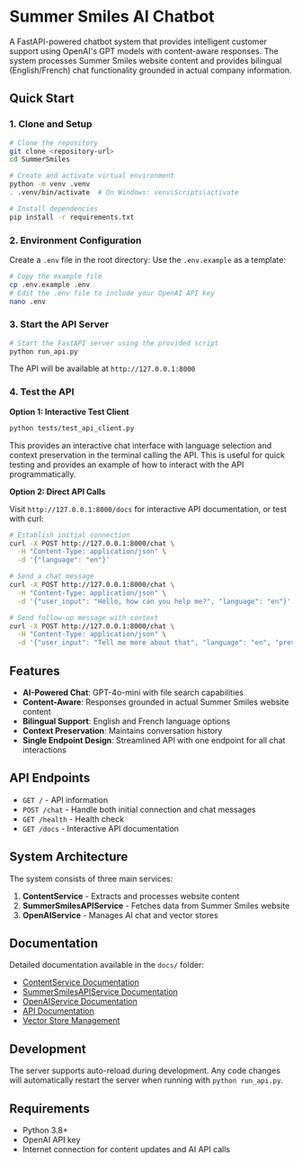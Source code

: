 # Summer Smiles AI Chatbot

A FastAPI-powered chatbot system that provides intelligent customer support using OpenAI's GPT models with content-aware responses. The system processes Summer Smiles website content and provides bilingual (English/French) chat functionality grounded in actual company information.

## Quick Start

### 1. Clone and Setup

```bash
# Clone the repository
git clone <repository-url>
cd SummerSmiles

# Create and activate virtual environment
python -m venv .venv
. .venv/bin/activate  # On Windows: venv\Scripts\activate

# Install dependencies
pip install -r requirements.txt
```

### 2. Environment Configuration

Create a `.env` file in the root directory:
Use the `.env.example` as a template:

```bash
# Copy the example file
cp .env.example .env
# Edit the .env file to include your OpenAI API key
nano .env
```

### 3. Start the API Server

```bash
# Start the FastAPI server using the provided script
python run_api.py
```

The API will be available at `http://127.0.0.1:8000`

### 4. Test the API

**Option 1: Interactive Test Client**

```bash
python tests/test_api_client.py
```

This provides an interactive chat interface with language selection and context preservation in the terminal calling the API.
This is useful for quick testing and provides an example of how to interact with the API programmatically.

**Option 2: Direct API Calls**

Visit `http://127.0.0.1:8000/docs` for interactive API documentation, or test with curl:

```bash
# Establish initial connection
curl -X POST http://127.0.0.1:8000/chat \
  -H "Content-Type: application/json" \
  -d '{"language": "en"}'

# Send a chat message
curl -X POST http://127.0.0.1:8000/chat \
  -H "Content-Type: application/json" \
  -d '{"user_input": "Hello, how can you help me?", "language": "en"}'

# Send follow-up message with context
curl -X POST http://127.0.0.1:8000/chat \
  -H "Content-Type: application/json" \
  -d '{"user_input": "Tell me more about that", "language": "en", "previous_response_id": "response-id-from-previous-call"}'
```

## Features

- **AI-Powered Chat**: GPT-4o-mini with file search capabilities
- **Content-Aware**: Responses grounded in actual Summer Smiles website content
- **Bilingual Support**: English and French language options
- **Context Preservation**: Maintains conversation history
- **Single Endpoint Design**: Streamlined API with one endpoint for all chat interactions

## API Endpoints

- `GET /` - API information
- `POST /chat` - Handle both initial connection and chat messages
- `GET /health` - Health check
- `GET /docs` - Interactive API documentation

## System Architecture

The system consists of three main services:

1. **ContentService** - Extracts and processes website content
2. **SummerSmilesAPIService** - Fetches data from Summer Smiles website
3. **OpenAIService** - Manages AI chat and vector stores

## Documentation

Detailed documentation available in the `docs/` folder:

- [ContentService Documentation](docs/content_service.md)
- [SummerSmilesAPIService Documentation](docs/summer_smiles_api_service.md)
- [OpenAIService Documentation](docs/openai_service.md)
- [API Documentation](docs/api_docs.md)
- [Vector Store Management](docs/vector_store_management.md)

## Development

The server supports auto-reload during development. Any code changes will automatically restart the server when running with `python run_api.py`.

## Requirements

- Python 3.8+
- OpenAI API key
- Internet connection for content updates and AI API calls
